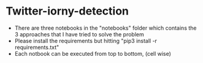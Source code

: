 # Twitter-iorny-detection
* There are three notebooks in the "notebooks" folder which contains the 3 approaches that I have tried to solve the problem
* Please install the requirements but hitting "pip3 install -r requirements.txt"
* Each notbook can be executed from top to bottom, (cell wise)

